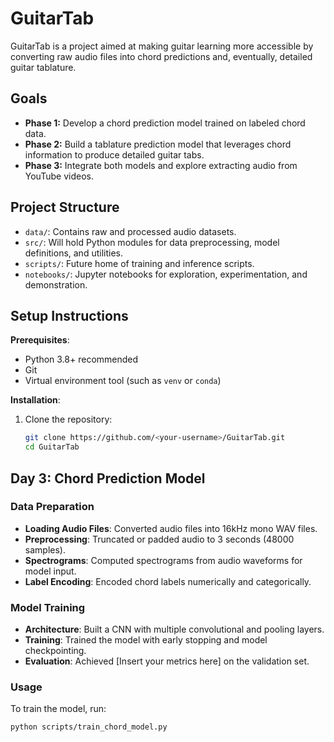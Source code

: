 # GuitarTab

GuitarTab is a project aimed at making guitar learning more accessible by converting raw audio files into chord predictions and, eventually, detailed guitar tablature. 

## Goals
- **Phase 1:** Develop a chord prediction model trained on labeled chord data.
- **Phase 2:** Build a tablature prediction model that leverages chord information to produce detailed guitar tabs.
- **Phase 3:** Integrate both models and explore extracting audio from YouTube videos.

## Project Structure
- `data/`: Contains raw and processed audio datasets.
- `src/`: Will hold Python modules for data preprocessing, model definitions, and utilities.
- `scripts/`: Future home of training and inference scripts.
- `notebooks/`: Jupyter notebooks for exploration, experimentation, and demonstration.

## Setup Instructions

**Prerequisites**:
- Python 3.8+ recommended
- Git
- Virtual environment tool (such as `venv` or `conda`)

**Installation**:
1. Clone the repository:
   ```bash
   git clone https://github.com/<your-username>/GuitarTab.git
   cd GuitarTab


## Day 3: Chord Prediction Model

### Data Preparation

- **Loading Audio Files**: Converted audio files into 16kHz mono WAV files.
- **Preprocessing**: Truncated or padded audio to 3 seconds (48000 samples).
- **Spectrograms**: Computed spectrograms from audio waveforms for model input.
- **Label Encoding**: Encoded chord labels numerically and categorically.

### Model Training

- **Architecture**: Built a CNN with multiple convolutional and pooling layers.
- **Training**: Trained the model with early stopping and model checkpointing.
- **Evaluation**: Achieved [Insert your metrics here] on the validation set.

### Usage

To train the model, run:

```bash
python scripts/train_chord_model.py